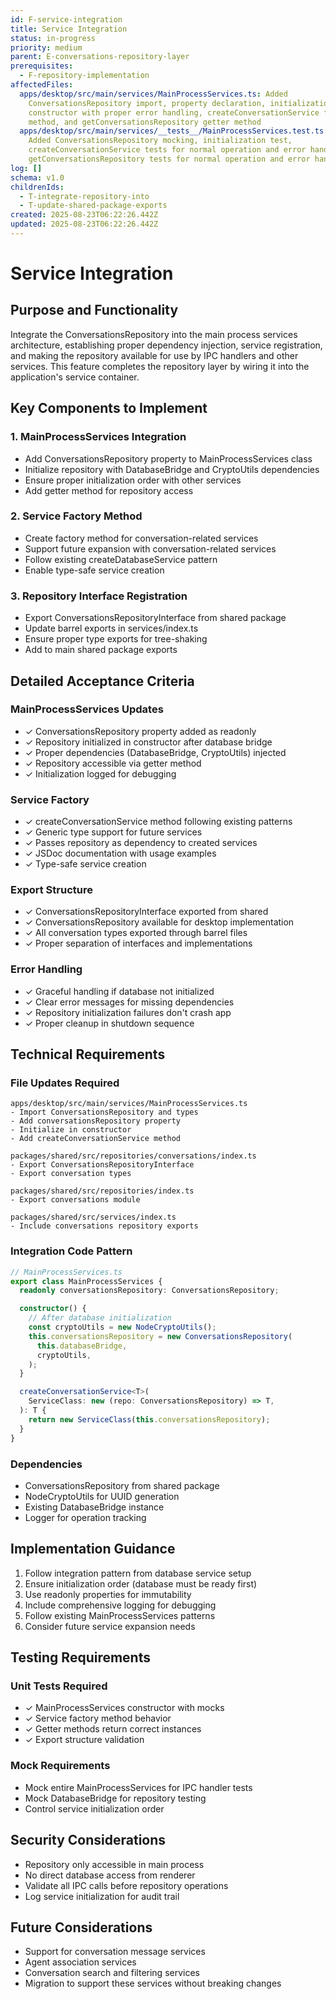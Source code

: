 ```yaml
---
id: F-service-integration
title: Service Integration
status: in-progress
priority: medium
parent: E-conversations-repository-layer
prerequisites:
  - F-repository-implementation
affectedFiles:
  apps/desktop/src/main/services/MainProcessServices.ts: Added
    ConversationsRepository import, property declaration, initialization in
    constructor with proper error handling, createConversationService factory
    method, and getConversationsRepository getter method
  apps/desktop/src/main/services/__tests__/MainProcessServices.test.ts:
    Added ConversationsRepository mocking, initialization test,
    createConversationService tests for normal operation and error handling,
    getConversationsRepository tests for normal operation and error handling
log: []
schema: v1.0
childrenIds:
  - T-integrate-repository-into
  - T-update-shared-package-exports
created: 2025-08-23T06:22:26.442Z
updated: 2025-08-23T06:22:26.442Z
---
```


# Service Integration

## Purpose and Functionality

Integrate the ConversationsRepository into the main process services architecture, establishing proper dependency injection, service registration, and making the repository available for use by IPC handlers and other services. This feature completes the repository layer by wiring it into the application's service container.

## Key Components to Implement

### 1. MainProcessServices Integration

- Add ConversationsRepository property to MainProcessServices class
- Initialize repository with DatabaseBridge and CryptoUtils dependencies
- Ensure proper initialization order with other services
- Add getter method for repository access

### 2. Service Factory Method

- Create factory method for conversation-related services
- Support future expansion with conversation-related services
- Follow existing createDatabaseService pattern
- Enable type-safe service creation

### 3. Repository Interface Registration

- Export ConversationsRepositoryInterface from shared package
- Update barrel exports in services/index.ts
- Ensure proper type exports for tree-shaking
- Add to main shared package exports

## Detailed Acceptance Criteria

### MainProcessServices Updates

- ✓ ConversationsRepository property added as readonly
- ✓ Repository initialized in constructor after database bridge
- ✓ Proper dependencies (DatabaseBridge, CryptoUtils) injected
- ✓ Repository accessible via getter method
- ✓ Initialization logged for debugging

### Service Factory

- ✓ createConversationService<T> method following existing patterns
- ✓ Generic type support for future services
- ✓ Passes repository as dependency to created services
- ✓ JSDoc documentation with usage examples
- ✓ Type-safe service creation

### Export Structure

- ✓ ConversationsRepositoryInterface exported from shared
- ✓ ConversationsRepository available for desktop implementation
- ✓ All conversation types exported through barrel files
- ✓ Proper separation of interfaces and implementations

### Error Handling

- ✓ Graceful handling if database not initialized
- ✓ Clear error messages for missing dependencies
- ✓ Repository initialization failures don't crash app
- ✓ Proper cleanup in shutdown sequence

## Technical Requirements

### File Updates Required

```
apps/desktop/src/main/services/MainProcessServices.ts
- Import ConversationsRepository and types
- Add conversationsRepository property
- Initialize in constructor
- Add createConversationService method

packages/shared/src/repositories/conversations/index.ts
- Export ConversationsRepositoryInterface
- Export conversation types

packages/shared/src/repositories/index.ts
- Export conversations module

packages/shared/src/services/index.ts
- Include conversations repository exports
```

### Integration Code Pattern

```typescript
// MainProcessServices.ts
export class MainProcessServices {
  readonly conversationsRepository: ConversationsRepository;

  constructor() {
    // After database initialization
    const cryptoUtils = new NodeCryptoUtils();
    this.conversationsRepository = new ConversationsRepository(
      this.databaseBridge,
      cryptoUtils,
    );
  }

  createConversationService<T>(
    ServiceClass: new (repo: ConversationsRepository) => T,
  ): T {
    return new ServiceClass(this.conversationsRepository);
  }
}
```

### Dependencies

- ConversationsRepository from shared package
- NodeCryptoUtils for UUID generation
- Existing DatabaseBridge instance
- Logger for operation tracking

## Implementation Guidance

1. Follow integration pattern from database service setup
2. Ensure initialization order (database must be ready first)
3. Use readonly properties for immutability
4. Include comprehensive logging for debugging
5. Follow existing MainProcessServices patterns
6. Consider future service expansion needs

## Testing Requirements

### Unit Tests Required

- ✓ MainProcessServices constructor with mocks
- ✓ Service factory method behavior
- ✓ Getter methods return correct instances
- ✓ Export structure validation

### Mock Requirements

- Mock entire MainProcessServices for IPC handler tests
- Mock DatabaseBridge for repository testing
- Control service initialization order

## Security Considerations

- Repository only accessible in main process
- No direct database access from renderer
- Validate all IPC calls before repository operations
- Log service initialization for audit trail

## Future Considerations

- Support for conversation message services
- Agent association services
- Conversation search and filtering services
- Migration to support these services without breaking changes
